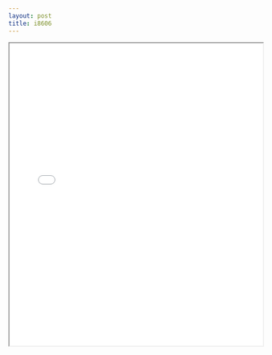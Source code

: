 ```yaml
---
layout: post
title: i8606
---
```


<div class="pdf-container">
<iframe src="/ea/assets/pdfs/i8606.pdf" height="600" width="100%" allowFullScreen="true"></iframe>
</div>

